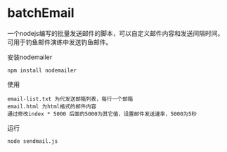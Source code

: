 # batchEmail
一个nodejs编写的批量发送邮件的脚本，可以自定义邮件内容和发送间隔时间。可用于钓鱼邮件演练中发送钓鱼邮件。


安装nodemailer
```
npm install nodemailer
```
使用
```
email-list.txt 为代发送邮箱列表，每行一个邮箱
email.html 为html格式的邮件内容
通过修改index * 5000 后面的5000为其它值，设置邮件发送速率，5000为5秒
```

运行
```
node sendmail.js
```
